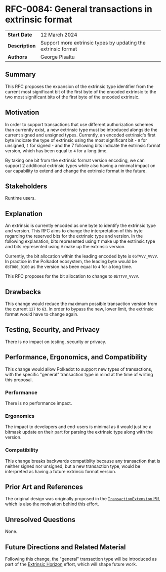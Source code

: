 # RFC-0084: General transactions in extrinsic format

|                 |                                                                                             |
| --------------- | ------------------------------------------------------------------------------------------- |
| **Start Date**  | 12 March 2024                                                                               |
| **Description** | Support more extrinsic types by updating the extrinsic format                               |
| **Authors**     | George Pisaltu                                                                              |

## Summary

This RFC proposes the expansion of the extrinsic type identifier from the current most significant bit of the first byte of the encoded extrinsic to the two most significant bits of the first byte of the encoded extrinsic.

## Motivation

In order to support transactions that use different authorization schemes than currently exist, a new extrinsic type must be introduced alongside the current signed and unsigned types. Currently, an encoded extrinsic's first byte indicate the type of extrinsic using the most significant bit - `0` for unsigned, `1` for signed - and the 7 following bits indicate the extrinsic format version, which has been equal to `4` for a long time.

By taking one bit from the extrinsic format version encoding, we can support 2 additional extrinsic types while also having a minimal impact on our capability to extend and change the extrinsic format in the future.

## Stakeholders

Runtime users.

## Explanation

An extrinsic is currently encoded as one byte to identify the extrinsic type and version. This RFC aims to change the interpretation of this byte regarding the reserved bits for the extrinsic type and version. In the following explanation, bits represented using `T` make up the extrinsic type and bits represented using `V` make up the extrinsic version.

Currently, the bit allocation within the leading encoded byte is `0bTVVV_VVVV`. In practice in the Polkadot ecosystem, the leading byte would be `0bT000_0100` as the version has been equal to `4` for a long time.

This RFC proposes for the bit allocation to change to `0bTTVV_VVVV`.

## Drawbacks

This change would reduce the maximum possible transaction version from the current `127` to `63`. In order to bypass the new, lower limit, the extrinsic format would have to change again.

## Testing, Security, and Privacy

There is no impact on testing, security or privacy.

## Performance, Ergonomics, and Compatibility

This change would allow Polkadot to support new types of transactions, with the specific "general" transaction type in mind at the time of writing this proposal.

### Performance

There is no performance impact.

### Ergonomics

The impact to developers and end-users is minimal as it would just be a bitmask update on their part for parsing the extrinsic type along with the version.

### Compatibility

This change breaks backwards compatiblity because any transaction that is neither signed nor unsigned, but a new transaction type, would be interpreted as having a future extrinsic format version.

## Prior Art and References

The original design was originally proposed in the [`TransactionExtension` PR](https://github.com/paritytech/polkadot-sdk/pull/2280), which is also the motivation behind this effort.

## Unresolved Questions

None.

## Future Directions and Related Material

Following this change, the "general" transaction type will be introduced as part of the [Extrinsic Horizon](https://github.com/paritytech/polkadot-sdk/issues/2415) effort, which will shape future work.
